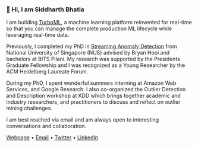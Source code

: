 ### 👋 Hi, I am Siddharth Bhatia

I am building [TurboML](https://turboml.com/), a machine learning platform reinvented for real-time so that you can manage the complete production ML lifecycle while leveraging real-time data.

Previously, I completed my PhD in [Streaming Anomaly Detection](https://arxiv.org/pdf/2301.13199.pdf) from National University of Singapore (NUS) advised by Bryan Hooi and bachelors at BITS Pilani. My research was supported by the Presidents Graduate Fellowship and I was recognized as a Young Researcher by the ACM Heidelberg Laureate Forum.

During my PhD, I spent wonderful summers interning at Amazon Web Services, and Google Research. I also co-organized the Outlier Detection and Description workshop at KDD which brings together academic and industry researchers, and practitioners to discuss and reflect on outlier mining challenges.

I am best reached via email and am always open to interesting conversations and collaboration.

[Webpage](http://bhatiasiddharth.com/) • [Email](mailto:siddharth@turboml.com) • [Twitter](https://twitter.com/siddharthb_) • [LinkedIn](https://www.linkedin.com/in/siddharthbhatia-nus/)
